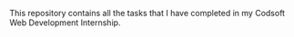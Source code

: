 This repository contains all the tasks that I have completed in my Codsoft Web Development Internship.
